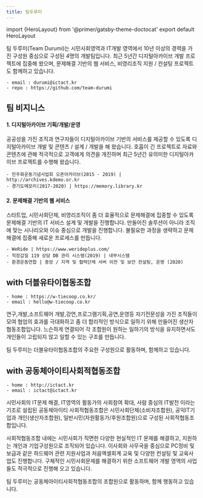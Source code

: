 ```yaml
---
title: 팀두루미
---
```


import {HeroLayout} from '@primer/gatsby-theme-doctocat'
export default HeroLayout

팀 두루미(Team Durumi)는 시민사회영역과 IT개발 영역에서 10년 이상의 경력을 가진 구성원 중심으로 구성된 4명의 개발팀입니다. 
최근 5년간 디지털아카이브 개발 프로젝트에 집중해 왔으며, 문제해결 기반의 웹 서비스, 비영리조직 지원 / 컨설팅 프로젝트도 함께하고 있습니다. 

```
- email : durumi@ictact.kr
- repo : https://github.com/team-durumi
```

## 팀 비지니스


#### 1. 디지털아카이브 기획/개발/운영

공공성을 가진 조직과 연구자들이 디지털아카이브 기반의 서비스를 제공할 수 있도록 디지털아카이브 개발 및 콘텐츠 / 설계 / 개발을 해 왔습니다. 호흡이 긴 프로젝트로 자료와 콘텐츠에 관해 적극적으로 고객에게 의견을 개진하며 최근 5년간 유의미한 디지털아카이브 프로젝트를 수행해 왔습니다. 

```
- 민주화운동기념사업회 오픈아카이브(2015 - 2019) | http://archives.kdemo.or.kr
- 경기도메모리(2017-2020) | https://memory.library.kr
```

#### 2. 문제해결 기반의 웹 서비스

스타트업, 시민사회단체, 비영리조직이 좀 더 효율적으로 문제해결에 집중할 수 있도록 문제해결 기반의 IT 서비스 설계 및 개발을 진행합니다. 만들어진 솔루션이 아니라 조직에 맞는 시나리오와 이슈 중심으로 개발을 진행합니다. 불필요한 과정을 생략하고 문제해결에 집중해 새로운 프로세스를 만듭니다.

```
- WeRide | https://www.werideplus.com/
- 직장갑질 119 상담 DB 관리 시스템(2019) | 내부시스템	
- 환경운동연합 | 중앙 / 지역 및 협력단체 서버 이전 및 보안 컨설팅, 운영 (2020)
```

## with 더블유타이협동조합

```
- home : https://w-tiecoop.co.kr/
- email : hello@w-tiecoop.co.kr
```

연구,개발,소프트웨어 개발,강연,프로그램기획,공연,운영등 자기전문성을 가진 조직들이 모여 협업의 효과를 극대화하고 좀 더 합리적인 방식으로 일하기 위해 만들어진 생산자 협동조합입니다. 느슨하게 연결되어 각 조합원이 원하는 일하기의 방식을 유지하면서도 개인들이 고립되지 않고 일할 수 있는 구조를 만듭니다.

팀 두루미는 더블유타이협동조합의 주요한 구성원으로 활동하며, 함께하고 있습니다. 

## with 공동체아이티사회적협동조합

```
- home : http://ictact.kr
- email : ictact@ictact.kr
```

시민사회의 IT문제 해결, IT영역의 활동가의 사회참여 확대, 사람 중심의 IT발전 이라는 기조로 설립된 공동체아이티 사회적협동조합은 시민사회단체(소비자조합원), 공익IT기업과 개인(생산자조합원), 일반시민(자원활동가/후원조합원)으로 구성된 사회적협동조합입니다.

사회적협동조합 내에는 시민사회가 직면한 다양한 현실적인 IT 문제를 해결하고, 지원하는 개인과 기업구성원으로 조직되어 있습니다. 이사회와 사무국을 중심으로 PC정비 및 보급과 같은 하드웨어 관련 지원사업과 처음엑셀회계 교육 및 다양한 컨설팅 및 교육사업도 진행합니다. 구체적인 시민사회문제를 해결하기 위한 소프트웨어 개발 영역의 사업들도 적극적으로 진행해 오고 있습니다.

팀 두루미는 공동체아이티사회적협동조합의 조합원으로 활동하며, 함께 행동하고 있습니다.
